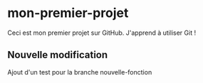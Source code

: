 # mon-premier-projet
Ceci est mon premier projet sur GitHub. J'apprend à utiliser Git ! 
## Nouvelle modification 
Ajout d'un test pour la branche nouvelle-fonction
